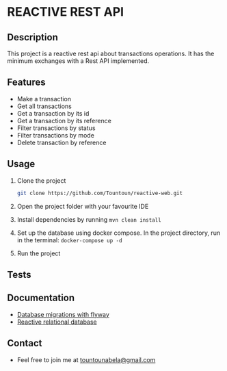 # REACTIVE REST API

## Description
This project is a reactive rest api about transactions operations. It has the
minimum exchanges with a Rest API implemented.

## Features
- Make a transaction
- Get all transactions
- Get a transaction by its id
- Get a transaction by its reference
- Filter transactions by status
- Filter transactions by mode
- Delete transaction by reference

## Usage

1. Clone the project
    ````bash
    git clone https://github.com/Tountoun/reactive-web.git
    ````
2. Open the project folder with your favourite IDE

3. Install dependencies by running `mvn clean install`

4. Set up the database using docker compose.
In the project directory, run in the terminal: `docker-compose up -d`

5. Run the project

## Tests

## Documentation
- [Database migrations with flyway](https://www.baeldung.com/database-migrations-with-flyway)
- [Reactive relational database](https://docs.spring.io/spring-data/r2dbc/docs/current-SNAPSHOT/reference/html/#reference)

## Contact
- Feel free to join me at [tountounabela@gmail.com](mailto://tountounabela@gmail.com)